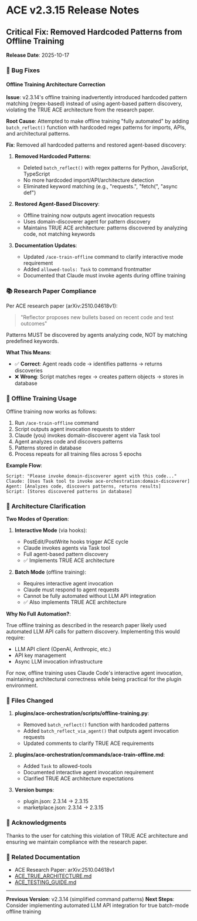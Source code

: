 # ACE v2.3.15 Release Notes

## Critical Fix: Removed Hardcoded Patterns from Offline Training

**Release Date**: 2025-10-17

### 🔧 Bug Fixes

#### Offline Training Architecture Correction

**Issue**: v2.3.14's offline training inadvertently introduced hardcoded pattern matching (regex-based) instead of using agent-based pattern discovery, violating the TRUE ACE architecture from the research paper.

**Root Cause**: Attempted to make offline training "fully automated" by adding `batch_reflect()` function with hardcoded regex patterns for imports, APIs, and architectural patterns.

**Fix**: Removed all hardcoded patterns and restored agent-based discovery:

1. **Removed Hardcoded Patterns**:
   - Deleted `batch_reflect()` with regex patterns for Python, JavaScript, TypeScript
   - No more hardcoded import/API/architecture detection
   - Eliminated keyword matching (e.g., "requests.", "fetch(", "async def")

2. **Restored Agent-Based Discovery**:
   - Offline training now outputs agent invocation requests
   - Uses domain-discoverer agent for pattern discovery
   - Maintains TRUE ACE architecture: patterns discovered by analyzing code, not matching keywords

3. **Documentation Updates**:
   - Updated `/ace-train-offline` command to clarify interactive mode requirement
   - Added `allowed-tools: Task` to command frontmatter
   - Documented that Claude must invoke agents during offline training

### 📚 Research Paper Compliance

Per ACE research paper (arXiv:2510.04618v1):

> "Reflector proposes new bullets based on recent code and test outcomes"

Patterns MUST be discovered by agents analyzing code, NOT by matching predefined keywords.

**What This Means**:

- ✅ **Correct**: Agent reads code → identifies patterns → returns discoveries
- ❌ **Wrong**: Script matches regex → creates pattern objects → stores in database

### 🎯 Offline Training Usage

Offline training now works as follows:

1. Run `/ace-train-offline` command
2. Script outputs agent invocation requests to stderr
3. Claude (you) invokes domain-discoverer agent via Task tool
4. Agent analyzes code and discovers patterns
5. Patterns stored in database
6. Process repeats for all training files across 5 epochs

**Example Flow**:

```
Script: "Please invoke domain-discoverer agent with this code..."
Claude: [Uses Task tool to invoke ace-orchestration:domain-discoverer]
Agent: [Analyzes code, discovers patterns, returns results]
Script: [Stores discovered patterns in database]
```

### 🔄 Architecture Clarification

**Two Modes of Operation**:

1. **Interactive Mode** (via hooks):
   - PostEdit/PostWrite hooks trigger ACE cycle
   - Claude invokes agents via Task tool
   - Full agent-based pattern discovery
   - ✅ Implements TRUE ACE architecture

2. **Batch Mode** (offline training):
   - Requires interactive agent invocation
   - Claude must respond to agent requests
   - Cannot be fully automated without LLM API integration
   - ✅ Also implements TRUE ACE architecture

**Why No Full Automation?**:

True offline training as described in the research paper likely used automated LLM API calls for pattern discovery. Implementing this would require:

- LLM API client (OpenAI, Anthropic, etc.)
- API key management
- Async LLM invocation infrastructure

For now, offline training uses Claude Code's interactive agent invocation, maintaining architectural correctness while being practical for the plugin environment.

### 📝 Files Changed

1. **plugins/ace-orchestration/scripts/offline-training.py**:
   - Removed `batch_reflect()` function with hardcoded patterns
   - Added `batch_reflect_via_agent()` that outputs agent invocation requests
   - Updated comments to clarify TRUE ACE requirements

2. **plugins/ace-orchestration/commands/ace-train-offline.md**:
   - Added `Task` to allowed-tools
   - Documented interactive agent invocation requirement
   - Clarified TRUE ACE architecture expectations

3. **Version bumps**:
   - plugin.json: 2.3.14 → 2.3.15
   - marketplace.json: 2.3.14 → 2.3.15

### 🙏 Acknowledgments

Thanks to the user for catching this violation of TRUE ACE architecture and ensuring we maintain compliance with the research paper.

### 📖 Related Documentation

- ACE Research Paper: arXiv:2510.04618v1
- [ACE_TRUE_ARCHITECTURE.md](docs/ACE_TRUE_ARCHITECTURE.md)
- [ACE_TESTING_GUIDE.md](docs/ACE_TESTING_GUIDE.md)

---

**Previous Version**: v2.3.14 (simplified command patterns)
**Next Steps**: Consider implementing automated LLM API integration for true batch-mode offline training
